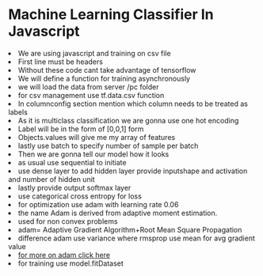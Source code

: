 <h1>Machine Learning Classifier In Javascript</h1>
<li>We are using javascript and training on csv file</li>
<li>First line must be headers</li>
<li>Without these code cant take advantage of tensorflow</li>
<li>We will define a function for training asynchronously</li>
<li>we will load the data from server /pc folder</li>
<li>for csv management use tf.data.csv function</li>
<li>In columnconfig section mention which column needs to be treated as labels</li>
<li>As it is multiclass classification we are gonna use one hot encoding</li>
<li>Label will be in the form of [0,0,1] form</li>
<li>Objects.values will give me my array of features</li>
<li>lastly use batch to specify number of sample per batch</li>
<li>Then we are gonna tell our model how it looks</li>
<li>as usual use sequential to initiate</li>
<li>use dense layer to add hidden layer provide inputshape and activation and number of hidden unit</li>
<li>lastly provide output softmax layer</li>
<li>use categorical cross entropy for loss</li>
<li>for optimization use adam with learning rate 0.06</li>
<li> the name Adam is derived from adaptive moment estimation.</li>
<li>used for non convex problems</li>
<li>adam= Adaptive Gradient Algorithm+Root Mean Square Propagation</li>
<li>difference adam use variance where rmsprop use mean for avg gradient value</li>
<li><a href="https://machinelearningmastery.com/adam-optimization-algorithm-for-deep-learning/#:~:text=Adam%20is%20an%20optimization%20algorithm,iterative%20based%20in%20training%20data.&text=The%20algorithm%20is%20called%20Adam.">for more on adam click here</a></li>
<li>for training use model.fitDataset</li>

